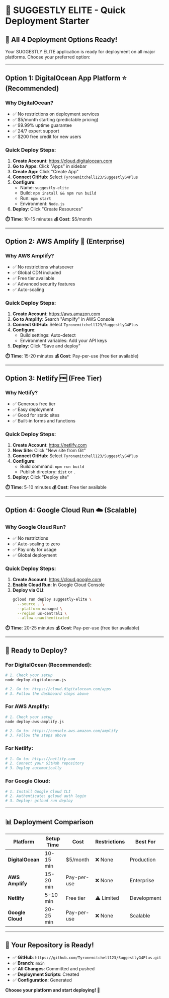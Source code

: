 # 🚀 SUGGESTLY ELITE - Quick Deployment Starter

## 🎯 **All 4 Deployment Options Ready!**

Your SUGGESTLY ELITE application is ready for deployment on all major platforms. Choose your preferred option:

---

## **Option 1: DigitalOcean App Platform** ⭐ (Recommended)

### **Why DigitalOcean?**

- ✅ No restrictions on deployment services
- ✅ $5/month starting (predictable pricing)
- ✅ 99.99% uptime guarantee
- ✅ 24/7 expert support
- ✅ $200 free credit for new users

### **Quick Deploy Steps:**

1. **Create Account**: https://cloud.digitalocean.com
2. **Go to Apps**: Click "Apps" in sidebar
3. **Create App**: Click "Create App"
4. **Connect GitHub**: Select `Tyronemitchell123/SuggestlyG4Plus`
5. **Configure**:
   - Name: `suggestly-elite`
   - Build: `npm install && npm run build`
   - Run: `npm start`
   - Environment: `Node.js`
6. **Deploy**: Click "Create Resources"

**⏱️ Time**: 10-15 minutes
**💰 Cost**: $5/month

---

## **Option 2: AWS Amplify** 🏢 (Enterprise)

### **Why AWS Amplify?**

- ✅ No restrictions whatsoever
- ✅ Global CDN included
- ✅ Free tier available
- ✅ Advanced security features
- ✅ Auto-scaling

### **Quick Deploy Steps:**

1. **Create Account**: https://aws.amazon.com
2. **Go to Amplify**: Search "Amplify" in AWS Console
3. **Connect GitHub**: Select `Tyronemitchell123/SuggestlyG4Plus`
4. **Configure**:
   - Build settings: Auto-detect
   - Environment variables: Add your API keys
5. **Deploy**: Click "Save and deploy"

**⏱️ Time**: 15-20 minutes
**💰 Cost**: Pay-per-use (free tier available)

---

## **Option 3: Netlify** 🆓 (Free Tier)

### **Why Netlify?**

- ✅ Generous free tier
- ✅ Easy deployment
- ✅ Good for static sites
- ✅ Built-in forms and functions

### **Quick Deploy Steps:**

1. **Create Account**: https://netlify.com
2. **New Site**: Click "New site from Git"
3. **Connect GitHub**: Select `Tyronemitchell123/SuggestlyG4Plus`
4. **Configure**:
   - Build command: `npm run build`
   - Publish directory: `dist` or `.`
5. **Deploy**: Click "Deploy site"

**⏱️ Time**: 5-10 minutes
**💰 Cost**: Free tier available

---

## **Option 4: Google Cloud Run** ☁️ (Scalable)

### **Why Google Cloud Run?**

- ✅ No restrictions
- ✅ Auto-scaling to zero
- ✅ Pay only for usage
- ✅ Global deployment

### **Quick Deploy Steps:**

1. **Create Account**: https://cloud.google.com
2. **Enable Cloud Run**: In Google Cloud Console
3. **Deploy via CLI**:
   ```bash
   gcloud run deploy suggestly-elite \
     --source . \
     --platform managed \
     --region us-central1 \
     --allow-unauthenticated
   ```

**⏱️ Time**: 20-25 minutes
**💰 Cost**: Pay-per-use (free tier available)

---

## 🚀 **Ready to Deploy?**

### **For DigitalOcean (Recommended):**

```bash
# 1. Check your setup
node deploy-digitalocean.js

# 2. Go to: https://cloud.digitalocean.com/apps
# 3. Follow the dashboard steps above
```

### **For AWS Amplify:**

```bash
# 1. Check your setup
node deploy-aws-amplify.js

# 2. Go to: https://console.aws.amazon.com/amplify
# 3. Follow the steps above
```

### **For Netlify:**

```bash
# 1. Go to: https://netlify.com
# 2. Connect your GitHub repository
# 3. Deploy automatically
```

### **For Google Cloud:**

```bash
# 1. Install Google Cloud CLI
# 2. Authenticate: gcloud auth login
# 3. Deploy: gcloud run deploy
```

---

## 📊 **Deployment Comparison**

| Platform         | Setup Time | Cost        | Restrictions | Best For    |
| ---------------- | ---------- | ----------- | ------------ | ----------- |
| **DigitalOcean** | 10-15 min  | $5/month    | ❌ None      | Production  |
| **AWS Amplify**  | 15-20 min  | Pay-per-use | ❌ None      | Enterprise  |
| **Netlify**      | 5-10 min   | Free tier   | ⚠️ Limited   | Development |
| **Google Cloud** | 20-25 min  | Pay-per-use | ❌ None      | Scalable    |

---

## 🎯 **Your Repository is Ready!**

- ✅ **GitHub**: `https://github.com/Tyronemitchell123/SuggestlyG4Plus.git`
- ✅ **Branch**: `main`
- ✅ **All Changes**: Committed and pushed
- ✅ **Deployment Scripts**: Created
- ✅ **Configuration**: Generated

**Choose your platform and start deploying! 🚀**
